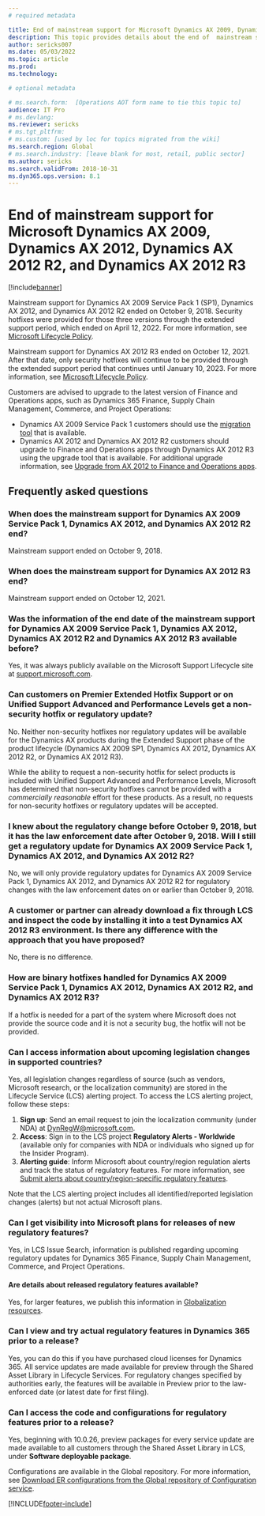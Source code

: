 ```yaml
---
# required metadata

title: End of mainstream support for Microsoft Dynamics AX 2009, Dynamics AX 2012, Dynamics AX 2012 R2, and Dynamics AX 2012 R3
description: This topic provides details about the end of  mainstream support for Microsoft Dynamics AX 2009, Dynamics AX 2012, Dynamics AX 2012 R2, and Dynamics AX 2012 R3.
author: sericks007
ms.date: 05/03/2022
ms.topic: article
ms.prod: 
ms.technology: 

# optional metadata

# ms.search.form:  [Operations AOT form name to tie this topic to]
audience: IT Pro
# ms.devlang: 
ms.reviewer: sericks
# ms.tgt_pltfrm: 
# ms.custom: [used by loc for topics migrated from the wiki]
ms.search.region: Global
# ms.search.industry: [leave blank for most, retail, public sector]
ms.author: sericks
ms.search.validFrom: 2018-10-31 
ms.dyn365.ops.version: 8.1
---
```


# End of mainstream support for Microsoft Dynamics AX 2009, Dynamics AX 2012, Dynamics AX 2012 R2, and Dynamics AX 2012 R3

[!include[banner](../includes/banner.md)]

Mainstream support for Dynamics AX 2009 Service Pack 1 (SP1), Dynamics AX 2012, and Dynamics AX 2012 R2 ended on October 9, 2018. Security hotfixes were provided for those three versions through the extended support period, which ended on April 12, 2022. For more information, see [Microsoft Lifecycle Policy](/lifecycle/products/?terms=Dynamics%20AX).

Mainstream support for Dynamics AX 2012 R3 ended on October 12, 2021.  After that date, only security hotfixes will continue to be provided through the extended support period that continues until January 10, 2023.  For more information, see [Microsoft Lifecycle Policy](/lifecycle/products/?terms=Dynamics%20AX).

Customers are advised to upgrade to the latest version of Finance and Operations apps, such as Dynamics 365 Finance, Supply Chain Management, Commerce, and Project Operations:

- Dynamics AX 2009 Service Pack 1 customers should use the [migration tool](../../dev-itpro/migration-upgrade/upgrade-home-page.md) that is available.
- Dynamics AX 2012 and Dynamics AX 2012 R2 customers should upgrade to Finance and Operations apps through Dynamics AX 2012 R3 using the upgrade tool that is available. For additional upgrade information, see [Upgrade from AX 2012 to Finance and Operations apps](../../dev-itpro/migration-upgrade/upgrade-overview-2012.md).

## Frequently asked questions

### When does the mainstream support for Dynamics AX 2009 Service Pack 1, Dynamics AX 2012, and Dynamics AX 2012 R2 end?

Mainstream support ended on October 9, 2018.

### When does the mainstream support for Dynamics AX 2012 R3 end?

Mainstream support ended on October 12, 2021.

### Was the information of the end date of the mainstream support for Dynamics AX 2009 Service Pack 1, Dynamics AX 2012, Dynamics AX 2012 R2 and Dynamics AX 2012 R3 available before?

Yes, it was always publicly available on the Microsoft Support Lifecycle site at [support.microsoft.com](https://support.microsoft.com/lifecycle/search?alpha=Dynamics%20AX).

### Can customers on Premier Extended Hotfix Support or on Unified Support Advanced and Performance Levels get a non-security hotfix or regulatory update?

No. Neither non-security hotfixes nor regulatory updates will be available for the Dynamics AX products during the Extended Support phase of the product lifecycle (Dynamics AX 2009 SP1, Dynamics AX 2012, Dynamics AX 2012 R2, or Dynamics AX 2012 R3).

While the ability to request a non-security hotfix for select products is included with Unified Support Advanced and Performance Levels, Microsoft has determined that non-security hotfixes cannot be provided with a *commercially reasonable* effort for these products. As a result, no requests for non-security hotfixes or regulatory updates will be accepted. 

### I knew about the regulatory change before October 9, 2018, but it has the law enforcement date after October 9, 2018. Will I still get a regulatory update for Dynamics AX 2009 Service Pack 1, Dynamics AX 2012, and Dynamics AX 2012 R2?

No, we will only provide regulatory updates for Dynamics AX 2009 Service Pack 1, Dynamics AX 2012, and Dynamics AX 2012 R2 for regulatory changes with the law enforcement dates on or earlier than October 9, 2018.

### A customer or partner can already download a fix through LCS and inspect the code by installing it into a test Dynamics AX 2012 R3 environment. Is there any difference with the approach that you have proposed?

No, there is no difference.

### How are binary hotfixes handled for Dynamics AX 2009 Service Pack 1, Dynamics AX 2012, Dynamics AX 2012 R2, and Dynamics AX 2012 R3?

If a hotfix is needed for a part of the system where Microsoft does not provide the source code and it is not a security bug, the hotfix will not be provided.

### Can I access information about upcoming legislation changes in supported countries?

Yes, all legislation changes regardless of source (such as vendors, Microsoft research, or the localization community) are stored in the Lifecycle Service (LCS) alerting project. To access the LCS alerting project, follow these steps:
1. **Sign up**: Send an email request to join the localization community (under NDA) at DynRegW@microsoft.com.
2. **Access**: Sign in to the LCS project **Regulatory Alerts - Worldwide** (available only for companies with NDA or individuals who signed up for the Insider Program).
3. **Alerting guide**: Inform Microsoft about country/region regulation alerts and track the status of regulatory features. For more information, see [Submit alerts about country/region-specific regulatory features](../../dev-itpro/lcs-solutions/submit-localization-alerts.md).

Note that the LCS alerting project includes all identified/reported legislation changes (alerts) but not actual Microsoft plans.

### Can I get visibility into Microsoft plans for releases of new regulatory features?

Yes, in LCS Issue Search, information is published regarding upcoming regulatory updates for Dynamics 365 Finance, Supply Chain Management, Commerce, and Project Operations.  

#### Are details about released regulatory features available?

Yes, for larger features, we publish this information in [Globalization resources](../../dev-itpro/lcs-solutions/country-region.md).

### Can I view and try actual regulatory features in Dynamics 365 prior to a release?
Yes, you can do this if you have purchased cloud licenses for Dynamics 365. All service updates are made available for preview through the Shared Asset Library in Lifecycle Services. For regulatory changes specified by authorities early, the features will be available in Preview prior to the law-enforced date (or latest date for first filing).

### Can I access the code and configurations for regulatory features prior to a release?
Yes, beginning with 10.0.26, preview packages for every service update are made available to all customers through the Shared Asset Library in LCS, under **Software deployable package**. 

Configurations are available in the Global repository. For more information, see [Download ER configurations from the Global repository of Configuration service](../../dev-itpro/analytics/er-download-configurations-global-repo.md).

[!INCLUDE[footer-include](../../../includes/footer-banner.md)]
